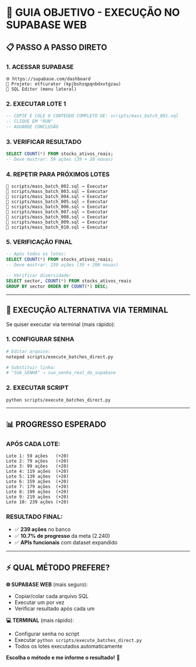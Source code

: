# 🎯 GUIA OBJETIVO - EXECUÇÃO NO SUPABASE WEB

## 📋 **PASSO A PASSO DIRETO**

### **1. ACESSAR SUPABASE**
```
🌐 https://supabase.com/dashboard
📂 Projeto: etfcurator (kpjbshzqpqnbdxvtgzau)
🔧 SQL Editor (menu lateral)
```

### **2. EXECUTAR LOTE 1**
```sql
-- COPIE E COLE O CONTEÚDO COMPLETO DE: scripts/mass_batch_001.sql
-- CLIQUE EM "RUN" 
-- AGUARDE CONCLUSÃO
```

### **3. VERIFICAR RESULTADO**
```sql
SELECT COUNT(*) FROM stocks_ativos_reais;
-- Deve mostrar: 59 ações (39 + 20 novas)
```

### **4. REPETIR PARA PRÓXIMOS LOTES**
```
📁 scripts/mass_batch_002.sql → Executar
📁 scripts/mass_batch_003.sql → Executar  
📁 scripts/mass_batch_004.sql → Executar
📁 scripts/mass_batch_005.sql → Executar
📁 scripts/mass_batch_006.sql → Executar
📁 scripts/mass_batch_007.sql → Executar
📁 scripts/mass_batch_008.sql → Executar
📁 scripts/mass_batch_009.sql → Executar
📁 scripts/mass_batch_010.sql → Executar
```

### **5. VERIFICAÇÃO FINAL**
```sql
-- Após todos os lotes:
SELECT COUNT(*) FROM stocks_ativos_reais;
-- Deve mostrar: 239 ações (39 + 200 novas)

-- Verificar diversidade:
SELECT sector, COUNT(*) FROM stocks_ativos_reais 
GROUP BY sector ORDER BY COUNT(*) DESC;
```

---

## 🚀 **EXECUÇÃO ALTERNATIVA VIA TERMINAL**

Se quiser executar via terminal (mais rápido):

### **1. CONFIGURAR SENHA**
```bash
# Editar arquivo:
notepad scripts/execute_batches_direct.py

# Substituir linha:
# "SUA_SENHA" → sua_senha_real_do_supabase
```

### **2. EXECUTAR SCRIPT**
```bash
python scripts/execute_batches_direct.py
```

---

## 📊 **PROGRESSO ESPERADO**

### **APÓS CADA LOTE:**
```
Lote 1: 59 ações   (+20)
Lote 2: 79 ações   (+20) 
Lote 3: 99 ações   (+20)
Lote 4: 119 ações  (+20)
Lote 5: 139 ações  (+20)
Lote 6: 159 ações  (+20)
Lote 7: 179 ações  (+20)
Lote 8: 199 ações  (+20)
Lote 9: 219 ações  (+20)
Lote 10: 239 ações (+20)
```

### **RESULTADO FINAL:**
- ✅ **239 ações** no banco
- ✅ **10.7% de progresso** da meta (2.240)
- ✅ **APIs funcionais** com dataset expandido

---

## ⚡ **QUAL MÉTODO PREFERE?**

**🌐 SUPABASE WEB** (mais seguro):
- Copiar/colar cada arquivo SQL
- Executar um por vez
- Verificar resultado após cada um

**💻 TERMINAL** (mais rápido):
- Configurar senha no script
- Executar `python scripts/execute_batches_direct.py`
- Todos os lotes executados automaticamente

**Escolha o método e me informe o resultado!** 🎯
